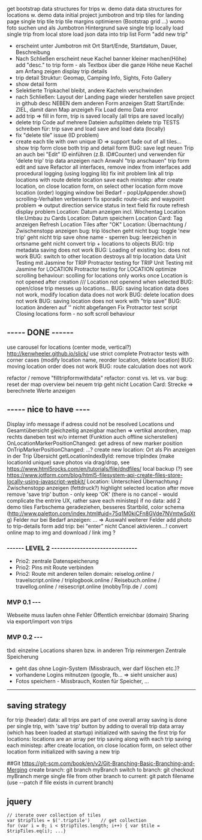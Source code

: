 
get bootstrap
data structures for trips w. demo data
data structures for locations w. demo data
initial project
jumbotron and trip tiles for landing page
single trip tile
trip tile margins optimieren (Bootstrap grid ...)
womo foto suchen und als Jumbotron Hintergrund
save single trip locally
load single trip from local store
load json data into trip list
Form "add new trip" 
- erscheint unter Jumbotron mit 
  Ort Start/Ende, Startdatum, Dauer, Beschreibung
- Nach Schließen erscheint neue Kachel 
banner kleiner machen(Höhe)
add "desc." to trip form - als Textbox über die ganze Höhe
neue Kachel am Anfang zeigen
display trip details
- trip detail Struktur: Geomap, Camping Info, Sights, Foto Gallery
- show detail form
- Selektierte Tripkachel bleibt, andere Kacheln verschwinden
- nach Schließen: Layout der Landing page wieder herstellen
save project in github 
desc NEBEN dem anderen Form anzeigen
Statt Start/Ende: ZIEL, damit dann Map anzeigeh
Fix Load demo Data error
- add trip => fill in form, trip is saved locally (all trips are saved locally)
- delete trip
Code auf mehrere Dateien aufsplitten
delete trip
TESTS schreiben für: trip save and load 
save and load data (locally)
- fix "delete tile" issue (ID problem)
- create each tile with own unique ID => support fade out of all tiles...
show trip form 
close both trip and detail form 
BUG: save legt neuen Trip an auch bei "Edit"
ID einführen (z.B. ID#Counter) und verwenden für 'delete trip'
trip data anzeigen nach Anwahl "trip anschauen" 
trip form edit and save
Refactor all interfaces, remove index from interfaces
add procedural logging (using logging lib)
fix init problem
link all trip locations with route
delete location
save each ministep: after create location, on close location form, on select other location form
move location (order)
logging window bei Bedarf - popUpAppender.show()
scrolling-Verhalten verbessern
fix sporadic route-calc and waypoint problem => output direction service status in text field
fix route refresh display problem
Location: Datum anzeigen incl. Wochentag
Location tile:Umbau zu Cards
Location: Datum speichern 
Location Card: Tag anzeigen 
Refresh Location Tiles after "OK"
Location: Übernachtung / Zwischenstopp anzeigen 
bug: trip löschen geht nicht
bug: toggle 'new trip' geht nicht
trip save ohne name - sperren
bug: leerzeichen in ortsname geht nicht
convert trip + locations to objects 
BUG: trip metadata saving does not work
BUG: Loading of existing loc. does not work 
BUG: switch to other location destroys all trip location data
Unit Testing mit Jasmine for TRIP
Protractor testing for TRIP
Unit Testing mit Jasmine for LOCATION
Protractor testing for LOCATION
optimize scrolling behaviour: scolling for locations only works once
Location is not opened after creation  /// Location not openend when selected
BUG: open/close trip messes up locations...
BUG: saving location data does not work, modify location data does not work
BUG: delete location does not work
BUG: saving location does not work with "trip save"
BUG: location änderen auf '' nicht abgefangen
Fix Protractor test script
Closing locations form - no soft scroll behaviour
## ----- DONE ------
use carousel for locations (center mode, vertical?) http://kenwheeler.github.io/slick/
use strict
complete Protractor tests with corner cases (modify location name, reorder location, delete location)
BUG: moving location order does not work
BUG: route calculation does not work

refactor / remove "filltripformwithdata"
refactor: const vs. let vs. var
bug: reset der map overview bei neuem trip geht nicht
Location Card: Strecke => berechnete Werte anzeigen 

## ----- nice to have ----
Display info message if adress could not be resolved
Locations und Gesamtübersicht gleichzeitig anzeigbar machen => vertikal anordnen, map rechts daneben
test w/o internet (Funktion auch offline sicherstellen)
OnLocationMarkerPositionChanged: get adress of new marker position
OnTripMarkerPositionChanged: ...?
create new location: Ort als Pin anzeigen in der Trip Übersicht
getLocationIndexById: remove tripIndex (make locationId unique)
save photos via drag/drop, see https://www.html5rocks.com/en/tutorials/file/dndfiles/
local backup (?) see https://www.jotform.com/blog/html5-filesystem-api-create-files-store-locally-using-javascript-webkit/ 
Location: Unterschied Übernachtung / Zwischenstopp anzeigen (fettdruck?)
highlight selected location after move
remove 'save trip' button - only keep 'OK' (there is no cancel - would complicate the entrire UX, rather save each ministep)
if no data: add 2 demo tiles
Farbschema geradeziehen, besseres Startbild, 
color schema (http://www.paletton.com/index.html#uid=75q1M0kiCFn8GVde7NVmtwSqXtg)
Felder nur bei Bedarf anzeigen: ... => Auswahl weiterer Felder
add photo to trip-details form
add trip: bei "enter" nicht Cancel aktivieren...!
convert online map to img and download / link img ?

### ------ LEVEL 2 ------------------------------
- Prio2: zentrale Datenspeicherung
- Prio2: Pins mit Route verbinden
- Prio2: Route mit anderen teilen
domain: 
reiselog.online / 
travelscript.online / 
triplogbook.online / Reisebuch.online / travellog.online / reisescript.online    (mobbyTrip.de / .com)

### MVP 0.1 ---
Webseite muss laufen ohne Fehler
Öffentlich erreichbar (domain)
Sharing via export/import von trips
### MVP 0.2 ---
tbd: einzelne Locations sharen bzw. in anderen Trip reinmergen
Zentrale Speicherung 
- geht das ohne Login-System (Missbrauch, wer darf löschen etc.)? 
- vorhandene Logins mitnutzen (google, fb... => sieht unsicher aus)
- Fotos speichern - Missbrauch, Kosten für Speicher, ...

---------------------------------------------------------
## saving strategy
for trip (header) data: 
  all trips are part of one overall array
  saving is done per single trip, with 'save trip' button
  by adding to overall trip data array (which has been loaded at startup)
  initialized with saving the first trip
for locations:
  locations are an array per trip
  saving along with each trip
  saving each ministep: after create location, on close location form, on select other location form
  initialized with saving a new trip

##Git
    https://git-scm.com/book/en/v2/Git-Branching-Basic-Branching-and-Merging
    create branch:      git branch myBranch
    switch to branch:   git checkout myBranch
    merge single file from other branch to current: 
                        git patch <branch> filename   (use --patch if file exists in current branch)


## jquery
    // iterate over collection of tiles 
    var $tripTiles = $('.triptile')    // get collection 
    for (var i = 0; i < $tripTiles.length; i++) { var $tile = $tripTiles.eq(i); ...}